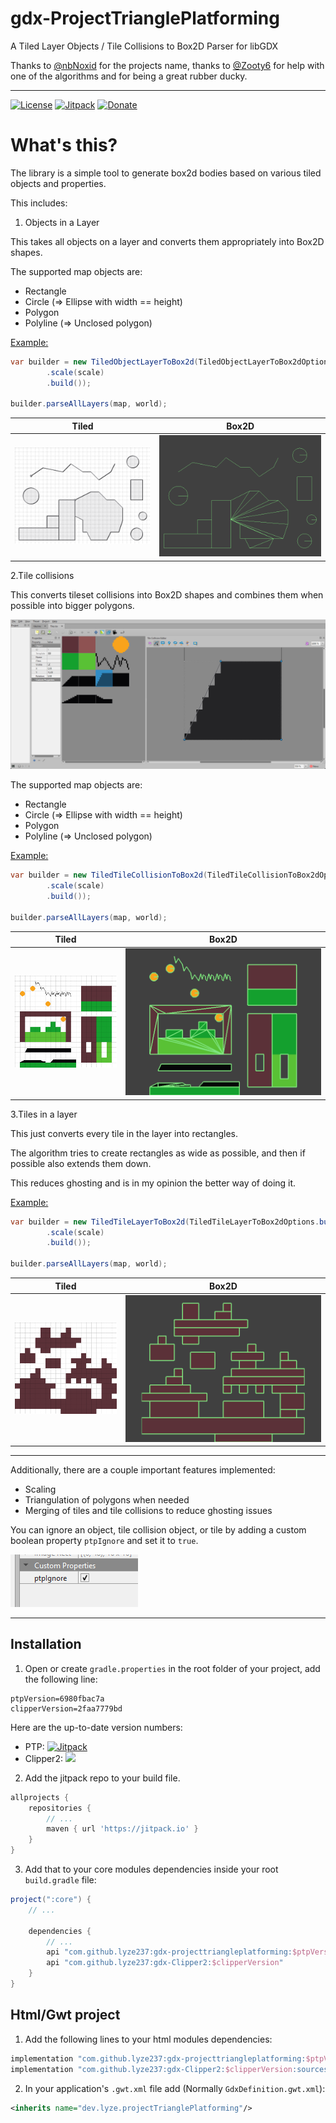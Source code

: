 # gdx-ProjectTrianglePlatforming

A Tiled Layer Objects / Tile Collisions to Box2D Parser for libGDX

Thanks to [@nbNoxid](https://twitter.com/nbNoxid) for the projects name, thanks to [@Zooty6](https://github.com/zooty6) for help with one of the algorithms and for being a great rubber ducky.

---

[![License](https://img.shields.io/github/license/lyze237/gdx-projecttriangleplatforming)](https://github.com/lyze237/gdx-projecttriangleplatforming/blob/master/LICENSE)
[![Jitpack](https://jitpack.io/v/lyze237/gdx-projecttriangleplatforming.svg)](https://jitpack.io/#lyze237/gdx-projecttriangleplatforming)
[![Donate](https://img.shields.io/badge/Donate-%3C3-red)](https://coffee.lyze.dev)

# What's this?

The library is a simple tool to generate box2d bodies based on various tiled objects and properties.

This includes:
1. Objects in a Layer

This takes all objects on a layer and converts them appropriately into Box2D shapes.

The supported map objects are:
* Rectangle
* Circle (=> Ellipse with width == height)
* Polygon
* Polyline (=> Unclosed polygon)

[Example:](https://github.com/lyze237/gdx-ProjectTrianglePlatforming/blob/master/src/test/java/gdxUnBox2d/lwjgl/tests/ObjectParserTest.java)
```java
var builder = new TiledObjectLayerToBox2d(TiledObjectLayerToBox2dOptions.builder()
        .scale(scale)
        .build());

builder.parseAllLayers(map, world);
```
 
| Tiled                                         | Box2D                                         |
|-----------------------------------------------|-----------------------------------------------| 
| ![Objects in Tiled](images/tiled_objects.png) | ![Objects in Box2D](images/box2d_objects.png) |

2.Tile collisions

This converts tileset collisions into Box2D shapes and combines them when possible into bigger polygons.

![Example screenshot of the tile collision menu](images/tiled_OPBwVk9rJU.png)

The supported map objects are:
* Rectangle
* Circle (=> Ellipse with width == height)
* Polygon
* Polyline (=> Unclosed polygon)

[Example:](https://github.com/lyze237/gdx-ProjectTrianglePlatforming/blob/master/src/test/java/gdxUnBox2d/lwjgl/tests/TileCollisionTest.java)
```java
var builder = new TiledTileCollisionToBox2d(TiledTileCollisionToBox2dOptions.builder()
        .scale(scale)
        .build());

builder.parseAllLayers(map, world);
```

| Tiled                                                      | Box2D                                                      |
|------------------------------------------------------------|------------------------------------------------------------| 
| ![Tile collision in Tiled](images/tiled_tileCollision.png) | ![Tile collision in Box2D](images/box2d_tileCollision.png) |

3.Tiles in a layer

This just converts every tile in the layer into rectangles.

The algorithm tries to create rectangles as wide as possible, and then if possible also extends them down.

This reduces ghosting and is in my opinion the better way of doing it.

[Example:](https://github.com/lyze237/gdx-ProjectTrianglePlatforming/blob/master/src/test/java/gdxUnBox2d/lwjgl/tests/TileCollisionTest.java)
```java
var builder = new TiledTileLayerToBox2d(TiledTileLayerToBox2dOptions.builder()
        .scale(scale)
        .build());

builder.parseAllLayers(map, world);
```

| Tiled                                                       | Box2D                                                       |
|-------------------------------------------------------------|-------------------------------------------------------------| 
| ![Tiles in layer collision in Tiled](images/tiled_tile.png) | ![Tiles in layer collision in Box2D](images/box2d_tile.png) |

---

Additionally, there are a couple important features implemented:
* Scaling
* Triangulation of polygons when needed
* Merging of tiles and tile collisions to reduce ghosting issues

You can ignore an object, tile collision object, or tile by adding a custom boolean property `ptpIgnore` and set it to `true`.

![Screenshot of the Tiled Ignore property](images/tiled_ignore.png)

---

## Installation

1. Open or create `gradle.properties` in the root folder of your project, add the following line:

```properties
ptpVersion=6980fbac7a
clipperVersion=2faa7779bd
```

Here are the up-to-date version numbers:
* PTP: [![Jitpack](https://jitpack.io/v/lyze237/gdx-projecttriangleplatforming.svg)](https://jitpack.io/#lyze237/gdx-projecttriangleplatforming)
* Clipper2: [![](https://jitpack.io/v/lyze237/gdx-Clipper2.svg)](https://jitpack.io/#lyze237/gdx-Clipper2)

2. Add the jitpack repo to your build file.

```groovy
allprojects {
    repositories {
        // ...
        maven { url 'https://jitpack.io' }
    }
}
```

3. Add that to your core modules dependencies inside your root `build.gradle` file:

```groovy
project(":core") {
    // ...

    dependencies {
        // ...
        api "com.github.lyze237:gdx-projecttriangleplatforming:$ptpVersion"
        api "com.github.lyze237:gdx-Clipper2:$clipperVersion"
    }
}
```

## Html/Gwt project

1. Add the following lines to your html modules dependencies:

```groovy
implementation "com.github.lyze237:gdx-projecttriangleplatforming:$ptpVersion:sources"
implementation "com.github.lyze237:gdx-Clipper2:$clipperVersion:sources"
```

2. In your application's `.gwt.xml` file add (Normally `GdxDefinition.gwt.xml`):

```xml
<inherits name="dev.lyze.projectTrianglePlatforming"/>
```
